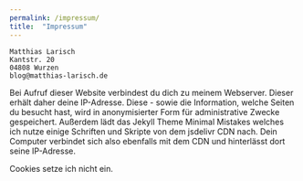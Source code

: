 ```yaml
---
permalink: /impressum/
title:  "Impressum"
---
```

```
Matthias Larisch
Kantstr. 20
04808 Wurzen
blog@matthias-larisch.de
```

Bei Aufruf dieser Website verbindest du dich zu meinem Webserver. Dieser erhält daher deine IP-Adresse. Diese - sowie die Information, welche Seiten du besucht hast, wird in anonymisierter Form für administrative Zwecke gespeichert.
Außerdem lädt das Jekyll Theme Minimal Mistakes welches ich nutze einige Schriften und Skripte von dem jsdelivr CDN nach. Dein Computer verbindet sich also ebenfalls mit dem CDN und hinterlässt dort seine IP-Adresse.

Cookies setze ich nicht ein.